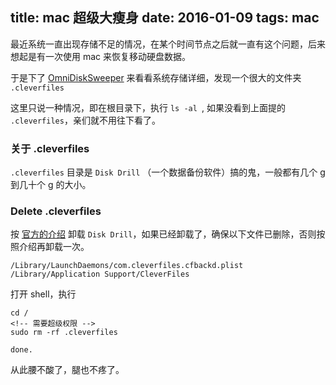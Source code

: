 
title: mac 超级大瘦身
date: 2016-01-09
tags: mac
---

最近系统一直出现存储不足的情况，在某个时间节点之后就一直有这个问题，后来想起是有一次使用 mac 来恢复移动硬盘数据。

于是下了 [OmniDiskSweeper][2] 来看看系统存储详细，发现一个很大的文件夹 `.cleverfiles` 

这里只说一种情况，即在根目录下，执行 `ls -al `, 如果没看到上面提的 `.cleverfiles`，亲们就不用往下看了。


<!--more-->


### 关于 .cleverfiles

`.cleverfiles` 目录是 `Disk Drill` （一个数据备份软件）搞的鬼，一般都有几个 g 到几十个 g 的大小。


### Delete .cleverfiles

按 [官方的介绍][1] 卸载 `Disk Drill`，如果已经卸载了，确保以下文件已删除，否则按照介绍再卸载一次。

```
/Library/LaunchDaemons/com.cleverfiles.cfbackd.plist
/Library/Application Support/CleverFiles

```

打开 shell，执行

```
cd /
<!-- 需要超级权限 -->
sudo rm -rf .cleverfiles

done.
```


从此腰不酸了，腿也不疼了。


[1]:http://help.cleverfiles.com/how-to-uninstall-disk-drill/ "Disk Drill uninstall"
[2]:https://www.omnigroup.com/more "OmniDiskSweeper"

